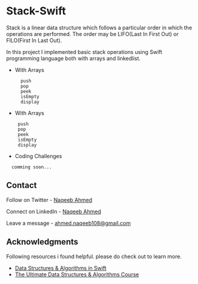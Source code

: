 # Stack-Swift

Stack is a linear data structure which follows a particular order in which the operations are performed. The order may be LIFO(Last In First Out) or FILO(First In Last Out).

In this project I implemented basic stack operations using Swift programming language both with arrays and linkedlist.

- With Arrays
  
  ```
    push
    pop
    peek
    isEmpty
    display
  ```
- With Arrays
  
  ```
   push
   pop
   peek
   isEmpty
   display
  ```
  
 - Coding Challenges
  ```
    comming soon...
  ```
  
## Contact

Follow on Twitter - [Naqeeb Ahmed](https://twitter.com/naqeeb108)

Connect on LinkedIn - [Naqeeb Ahmed](https://www.linkedin.com/in/naqeeb-ahmed-7ba469128)

Leave a message - ahmed.naqeeb108@gmail.com

## Acknowledgments

Following resources i found helpful. please do check out to learn more.

* [Data Structures & Algorithms in Swift](https://www.kodeco.com/books/data-structures-algorithms-in-swift/v4.0)
* [The Ultimate Data Structures & Algorithms Course](https://codewithmosh.com/p/data-structures-algorithms)
